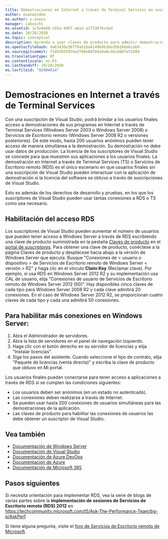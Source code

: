 ```yaml
---
title: Demostraciones en Internet a través de Terminal Services en suscripciones de Visual Studio | Microsoft Docs
author: evanwindom
ms.author: v-evwin
manager: cabuschl
ms.assetid: 1c5ede60-cb5a-4d5f-a6a2-a1f536f6c4ad
ms.date: 10/28/2020
ms.topic: conceptual
description: Aprenda a usar claves de producto para admitir demostraciones en Internet a través de Terminal Services y habilitar el acceso a RDS
ms.openlocfilehash: 9a63436e38779a51ba414969b36a2bb166e6cab9
ms.sourcegitcommit: f1d47655974a2f08e69704a9a0c46cb007e51589
ms.translationtype: HT
ms.contentlocale: es-ES
ms.lasthandoff: 10/28/2020
ms.locfileid: "92904614"
---
```

# <a name="internet-demonstrations-via-terminal-services"></a>Demostraciones en Internet a través de Terminal Services
Con una suscripción de Visual Studio, podrá brindar a los usuarios finales acceso a demostraciones de sus programas en Internet a través de Terminal Services (Windows Server 2003 o Windows Server 2008) o Servicios de Escritorio remoto (Windows Server 2008 R2 o versiones posteriores). De este modo, hasta 200 usuarios anónimos pueden tener acceso de manera simultánea a la demostración. Su demostración no debe usar datos de producción. La licencia de los suscriptores de Visual Studio se concede para que muestren sus aplicaciones a los usuarios finales. La demostración en Internet a través de Terminal Services (TS) o Servicios de Escritorio remoto (RDS) es el único escenario en que usuarios finales sin una suscripción de Visual Studio pueden interactuar con la aplicación de demostración si la licencia del software se obtuvo a través de suscripciones de Visual Studio.

Esto es además de los derechos de desarrollo y pruebas, en los que los suscriptores de Visual Studio pueden usar tantas conexiones a RDS o TS como sea necesario.

## <a name="enabling-rds-access"></a>Habilitación del acceso RDS
Los suscriptores de Visual Studio pueden aumentar el número de usuarios que pueden tener acceso a Windows Server a través de RDS escribiendo una clave de producto suministrada en la pestaña [Claves de producto](https://my.visualstudio.com/productkeys?wt.mc_id=o~msft~docs) en el [portal de suscriptores](https://my.visualstudio.com?wt.mc_id=o~msft~docs). Para obtener una clave de producto, conéctese a la página Claves de producto y desplácese hacia abajo a la versión de Windows Server que ejecuta. Busque "Conexiones de < usuario o dispositivo > de Servicios de Escritorio remoto de Windows Server < versión > R2" y haga clic en el vínculo **Claim Key** (Reclamar clave). Por ejemplo, si usa RDS en Windows Server 2012 R2 y su implementación usa CAL de usuario, elija "Conexiones de usuario de Servicios de Escritorio remoto de Windows Server 2012 (50)".
Hay disponibles cinco claves de cada tipo para Windows Server 2008 R2 y cada clave admitirá 20 conexiones. En el caso de Windows Server 2012 R2, se proporcionan cuatro claves de cada tipo y cada una admitirá 50 conexiones.

## <a name="to-enable-additional-connections-in-windows-server"></a>Para habilitar más conexiones en Windows Server:
1. Abra el Administrador de servidores.
2. Abra la lista de servidores en el panel de navegación izquierdo.
3. Haga clic con el botón derecho en su servidor de licencias y elija "Instalar licencias".
4. Siga los pasos del asistente.  Cuando seleccione el tipo de contrato, elija "Paquete de licencias (venta directa)" y escriba la clave de producto que obtuvo en Mi portal.

Los usuarios finales pueden conectarse para tener acceso a aplicaciones a través de RDS si se cumplen las condiciones siguientes:
- Los usuarios deben ser anónimos (en un estado no autenticado).
- Las conexiones deben realizarse a través de Internet.
- Se pueden usar hasta 200 conexiones de usuarios simultáneas para las demostraciones de la aplicación.
- Las claves de producto para habilitar las conexiones de usuarios las debe obtener un suscriptor de Visual Studio.

## <a name="see-also"></a>Vea también
- [Documentación de Windows Server](/windows-server/)
- [Documentación de Visual Studio](/visualstudio/)
- [Documentación de Azure DevOps](/azure/devops/)
- [Documentación de Azure](/azure/)
- [Documentación de Microsoft 365](/microsoft-365/)

## <a name="next-steps"></a>Pasos siguientes
Si necesita orientación para implementar RDS, vea la serie de blogs de varias partes sobre la **implementación de sesiones de Servicios de Escritorio remoto (RDS) 2012** en https://techcommunity.microsoft.com/t5/Ask-The-Performance-Team/bg-p/AskPerf. 

Si tiene alguna pregunta, visite el [foro de Servicios de Escritorio remoto de Microsoft](https://social.technet.microsoft.com/Forums/windowsserver/home?forum=winserverTS).